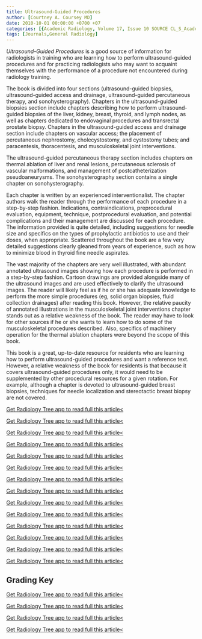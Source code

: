 ```yaml
---
title: Ultrasound-Guided Procedures
author: [Courtney A. Coursey MD]
date: 2010-10-01 00:00:00 +0700 +07
categories: [{Academic Radiology, Volume 17, Issue 10 SOURCE CL_S_AcademicRadiologyVolume17Issue10 1}]
tags: [Journals,General Radiology]
---
```

_Ultrasound-Guided Procedures_ is a good source of information for radiologists in training who are learning how to perform ultrasound-guided procedures and for practicing radiologists who may want to acquaint themselves with the performance of a procedure not encountered during radiology training.

The book is divided into four sections (ultrasound-guided biopsies, ultrasound-guided access and drainage, ultrasound-guided percutaneous therapy, and sonohysterography). Chapters in the ultrasound-guided biopsies section include chapters describing how to perform ultrasound-guided biopsies of the liver, kidney, breast, thyroid, and lymph nodes, as well as chapters dedicated to endovaginal procedures and transrectal prostate biopsy. Chapters in the ultrasound-guided access and drainage section include chapters on vascular access; the placement of percutaneous nephrostomy, cholecystostomy, and cystostomy tubes; and paracentesis, thoracentesis, and musculoskeletal joint interventions.

The ultrasound-guided percutaneous therapy section includes chapters on thermal ablation of liver and renal lesions, percutaneous sclerosis of vascular malformations, and management of postcatheterization pseudoaneurysms. The sonohysterography section contains a single chapter on sonohysterography.

Each chapter is written by an experienced interventionalist. The chapter authors walk the reader through the performance of each procedure in a step-by-step fashion. Indications, contraindications, preprocedural evaluation, equipment, technique, postprocedural evaluation, and potential complications and their management are discussed for each procedure. The information provided is quite detailed, including suggestions for needle size and specifics on the types of prophylactic antibiotics to use and their doses, when appropriate. Scattered throughout the book are a few very detailed suggestions clearly gleaned from years of experience, such as how to minimize blood in thyroid fine needle aspirates.

The vast majority of the chapters are very well illustrated, with abundant annotated ultrasound images showing how each procedure is performed in a step-by-step fashion. Cartoon drawings are provided alongside many of the ultrasound images and are used effectively to clarify the ultrasound images. The reader will likely feel as if he or she has adequate knowledge to perform the more simple procedures (eg, solid organ biopsies, fluid collection drainages) after reading this book. However, the relative paucity of annotated illustrations in the musculoskeletal joint interventions chapter stands out as a relative weakness of the book. The reader may have to look for other sources if he or she wants to learn how to do some of the musculoskeletal procedures described. Also, specifics of machinery operation for the thermal ablation chapters were beyond the scope of this book.

This book is a great, up-to-date resource for residents who are learning how to perform ultrasound-guided procedures and want a reference text. However, a relative weakness of the book for residents is that because it covers ultrasound-guided procedures only, it would need to be supplemented by other procedural resources for a given rotation. For example, although a chapter is devoted to ultrasound-guided breast biopsies, techniques for needle localization and stereotactic breast biopsy are not covered.

[Get Radiology Tree app to read full this article<](https://clinicalpub.com/app)

[Get Radiology Tree app to read full this article<](https://clinicalpub.com/app)

[Get Radiology Tree app to read full this article<](https://clinicalpub.com/app)

[Get Radiology Tree app to read full this article<](https://clinicalpub.com/app)

[Get Radiology Tree app to read full this article<](https://clinicalpub.com/app)

[Get Radiology Tree app to read full this article<](https://clinicalpub.com/app)

[Get Radiology Tree app to read full this article<](https://clinicalpub.com/app)

[Get Radiology Tree app to read full this article<](https://clinicalpub.com/app)

[Get Radiology Tree app to read full this article<](https://clinicalpub.com/app)

[Get Radiology Tree app to read full this article<](https://clinicalpub.com/app)

[Get Radiology Tree app to read full this article<](https://clinicalpub.com/app)

[Get Radiology Tree app to read full this article<](https://clinicalpub.com/app)

[Get Radiology Tree app to read full this article<](https://clinicalpub.com/app)

[Get Radiology Tree app to read full this article<](https://clinicalpub.com/app)

## Grading Key

[Get Radiology Tree app to read full this article<](https://clinicalpub.com/app)

[Get Radiology Tree app to read full this article<](https://clinicalpub.com/app)

[Get Radiology Tree app to read full this article<](https://clinicalpub.com/app)

[Get Radiology Tree app to read full this article<](https://clinicalpub.com/app)